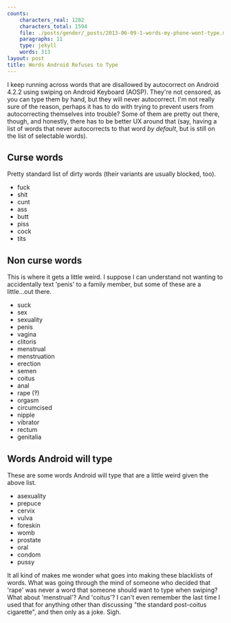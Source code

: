 ```yaml
---
counts:
    characters_real: 1282
    characters_total: 1594
    file: ./posts/gender/_posts/2013-06-09-1-words-my-phone-wont-type.markdown
    paragraphs: 11
    type: jekyll
    words: 313
layout: post
title: Words Android Refuses to Type
---
```


I keep running across words that are disallowed by autocorrect on Android
4.2.2 using swiping on Android Keyboard (AOSP).  They're not censored, as
you can type them by hand, but they will never autocorrect.  I'm not really
sure of the reason, perhaps it has to do with trying to prevent users from
autocorrecting themselves into trouble?  Some of them are pretty out there,
though, and honestly, there has to be better UX around that (say, having a
list of words that never autocorrects to that word *by default*, but is still
on the list of selectable words).

## Curse words

Pretty standard list of dirty words (their variants are usually blocked, too).

* fuck
* shit
* cunt
* ass
* butt
* piss
* cock
* tits

## Non curse words

This is where it gets a little weird.  I suppose I can understand not wanting to
accidentally text 'penis' to a family member, but  some of these are a
little...out there.

* suck
* sex
* sexuality
* penis
* vagina
* clitoris
* menstrual
* menstruation
* erection
* semen
* coitus
* anal
* rape (‽)
* orgasm
* circumcised
* nipple
* vibrator
* rectum
* genitalia

## Words Android will type

These are some words Android will type that are a little weird given the
above list.

* asexuality
* prepuce
* cervix
* vulva
* foreskin
* womb
* prostate
* oral
* condom
* pussy

It all kind of makes me wonder what goes into making these blacklists of words.
What was going through the mind of someone who decided that 'rape' was never a
word that someone should want to type when swiping?  What about 'menstrual'?
And 'coitus'?  I can't even remember the last time I used that for anything
other than discussing "the standard post-coitus cigarette", and then only as a
joke.  Sigh.
